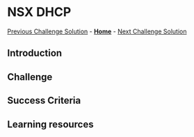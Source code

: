# NSX DHCP
[Previous Challenge Solution](./07-HCX-Network-Profiles.md) - **[Home](../Readme.md)** - [Next Challenge Solution](./09-HCX-Service-Mesh.md)

## Introduction

## Challenge 

## Success Criteria

## Learning resources